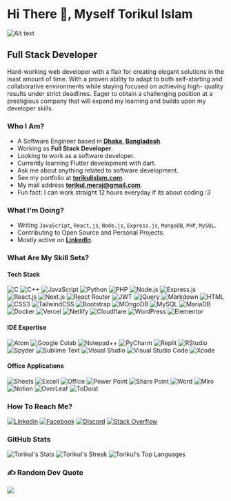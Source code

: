 <h1> Hi There 👋, Myself Torikul Islam </h1>
<img src="./4a1a6ac4b81b45b8855763e873d75834-0001.jpg" alt="Alt text" title="Optional title">
<h2>Full Stack Developer</h2>
<p>
Hard-working web developer with a flair for creating elegant solutions in the least amount of time. With a proven
ability to adapt to both self-starting and collaborative environments while staying focused on achieving high-
quality results under strict deadlines. Eager to obtain a challenging position at a prestigious company that will
expand my learning and builds upon my developer skills.
</p>

### Who I Am?

- A Software Engineer based in **[Dhaka](https://en.wikipedia.org/wiki/Dhaka), [Bangladesh](https://en.wikipedia.org/wiki/Bangladesh)**.
- Working as **Full Stack Developer**.
- Looking to work as a software developer.
- Currently learning Flutter development with dart.
- Ask me about anything related to software development.
- See my portfolio at **[torikulislam.com](https://www.torikul.com)**.
- My mail address **[torikul.meraj@gmail.com](mailto:torikul.meraj@gmail.com)**.
- Fun fact: I can work straight 12 hours everyday if its about coding :3

### What I'm Doing?

- Writing `JavaScript`, `React,js`, `Node.js`, `Express.js`, `MongoDB`, `PHP`, `MySQL`.
- Contributing to Open Source and Personal Projects.
- Mostly active on **[LinkedIn](https://www.linkedin.com/in/torikul1)**.

### What Are My Skill Sets?

#### Tech Stack
![C](https://img.shields.io/badge/C-00599C?&logo=C&logoColor=white)
![C++](https://img.shields.io/badge/C%2B%2B-00599C?&logo=c%2B%2B&logoColor=white)
![JavaScript](https://img.shields.io/badge/JavaScript-F7DF1E?&logo=javascript&logoColor=black)
![Python](https://img.shields.io/badge/Python-3776AB?&logo=python&logoColor=white)
![PHP](https://img.shields.io/badge/PHP-777BB4?&logo=php&logoColor=white)
![Node.js](https://img.shields.io/badge/Node.js-43853D?&logo=node.js&logoColor=white)
![Express.js](https://img.shields.io/badge/Express.js-404D59?&logo=express&logoColor=white)
![React.js](https://img.shields.io/badge/React.js-0081CB?&logo=react&logoColor=61DAFB)
![Next.js](https://img.shields.io/badge/next.js-000000?logo=nextdotjs&logoColor=white)
![React Router](https://img.shields.io/badge/React_Router-CA4245?&logo=react-router&logoColor=white)
![JWT](https://img.shields.io/badge/json%20web%20tokens-323330?&logo=json-web-tokens&logoColor=pink)
![jQuery](https://img.shields.io/badge/jQuery-0769AD?&logo=jquery&logoColor=white)
![Markdown](https://img.shields.io/badge/Markdown-000000?&logo=markdown&logoColor=white)
![HTML](https://img.shields.io/badge/HTML5-E34F26?&logo=html5&logoColor=white)
![CSS3](https://img.shields.io/badge/CSS3-1572B6?&logo=css3&logoColor=white)
![TailwindCSS](https://img.shields.io/badge/Tailwind_CSS-38B2AC?&logo=tailwind-css&logoColor=white)
![Bootstrap](https://img.shields.io/badge/Bootstrap-563D7C?&logo=bootstrap&logoColor=white)
![MOngoDB](https://img.shields.io/badge/MongoDB-4EA94B?&logo=mongodb&logoColor=white)
![MySQL](https://img.shields.io/badge/MySQL-005C84?&logo=mysql&logoColor=white)
![MariaDB](https://img.shields.io/badge/MariaDB-003545?&logo=mariadb&logoColor=white)
![Docker](https://img.shields.io/badge/docker-%230db7ed.svg?logo=docker&logoColor=white)
![Vercel](	https://img.shields.io/badge/Vercel-000000?&logo=vercel&logoColor=white)
![Netlify](https://img.shields.io/badge/Netlify-00C7B7?&logo=netlify&logoColor=white)
![Cloudflare](https://img.shields.io/badge/Cloudflare-F38020?&logo=Cloudflare&logoColor=white)
![WordPress](https://img.shields.io/badge/Wordpress-21759B?&logo=wordpress&logoColor=white)
![Elementor](https://img.shields.io/badge/Elementor-9146FF?&logo=elementor&logoColor=white)

#### IDE Expertise

![Atom](https://img.shields.io/badge/Atom-66595C?&logo=Atom&logoColor=white)
![Google Colab](https://img.shields.io/badge/Colab-F9AB00?&logo=googlecolab&color=525252) 
![Notepad++](https://img.shields.io/badge/Notepad++-90E59A.svg?&logo=notepad%2B%2B&logoColor=black)
![PyCharm](https://img.shields.io/badge/PyCharm-000000.svg?&&logo=PyCharm&logoColor=white)
![Replit](https://img.shields.io/badge/replit-667881?&logo=replit&logoColor=white)
![RStudio](https://img.shields.io/badge/RStudio-75AADB?&logo=RStudio&logoColor=white)
![Spyder](https://img.shields.io/badge/Spyder%20Ide-FF0000?&logo=spyder%20ide&logoColor=white)
![Sublime Text](https://img.shields.io/badge/sublime_text-%23575757.svg?&&logo=sublime-text&logoColor=important)
![Visual Studio](https://img.shields.io/badge/Visual_Studio-5C2D91?&logo=visual%20studio&logoColor=white)
![Visual Studio Code](https://img.shields.io/badge/VSCode-0078D4?&logo=visual%20studio%20code&logoColor=white)
![Xcode](https://img.shields.io/badge/Xcode-007ACC?&logo=Xcode&logoColor=white)

#### Office Applications

![Sheets](https://img.shields.io/badge/Google%20Sheets-34A853?&logo=google-sheets&logoColor=white)
![Excell](https://img.shields.io/badge/Microsoft_Excel-217346?&logo=microsoft-excel&logoColor=white)
![Office](https://img.shields.io/badge/Microsoft_Office-D83B01?&logo=microsoft-office&logoColor=white)
![Power Point](https://img.shields.io/badge/Microsoft_PowerPoint-B7472A?&logo=microsoft-powerpoint&logoColor=white)
![Share Point](https://img.shields.io/badge/Microsoft_SharePoint-0078D4?&logo=microsoft-sharepoint&logoColor=white)
![Word](https://img.shields.io/badge/Microsoft_Word-2B579A?&logo=microsoft-word&logoColor=white)
![Miro](https://img.shields.io/badge/Miro-F7C922?&logo=Miro&logoColor=050036)
![Notion](https://img.shields.io/badge/Notion-000000?&logo=notion&logoColor=white)
![OverLeaf](https://img.shields.io/badge/Overleaf-47A141?&logo=Overleaf&logoColor=white)
![ToDoist](https://img.shields.io/badge/Todoist-E44332?&logo=todoist&logoColor=white)

### How To Reach Me?

[![Linkedin](https://img.shields.io/badge/LinkedIn-0077B5?&logo=linkedin&logoColor=white)](https://www.linkedin.com/in/torikul1) 
[![Facebook](https://img.shields.io/badge/Facebook-1877F2?&logo=facebook&logoColor=white)](https://www.facebook.com/timutorikul/)
[![Discord](https://img.shields.io/badge/Discord-%237289DA.svg?logo=discord&logoColor=white)](htttps://discordapp.com/users/torikul.timu) 
[![Stack Overflow](https://img.shields.io/badge/-Stackoverflow-FE7A16?logo=stack-overflow&logoColor=white)](https://stackoverflow.com/users/18026868/torikul-islam)

### GitHub Stats

![Torikul's Stats](https://github-readme-stats.vercel.app/api?username=torikul00&theme=gruvbox&show_icons=true&hide_border=true&count_private=true)
![Torikul's Streak](https://github-readme-streak-stats.herokuapp.com/?user=torikul00&theme=gruvbox&hide_border=true)
![Torikul's Top Languages](https://github-readme-stats.vercel.app/api/top-langs/?username=torikul00&theme=gruvbox&show_icons=true&hide_border=true&layout=compact&card_width=445px)

### ✍️ Random Dev Quote

![](https://quotes-github-readme.vercel.app/api?type=horizontal&theme=gruvbox)
 

